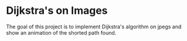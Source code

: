 # Dijkstra's on Images

The goal of this project is to implement Dijkstra's algorithm on jpegs and show 
an animation of the shorted path found. 

